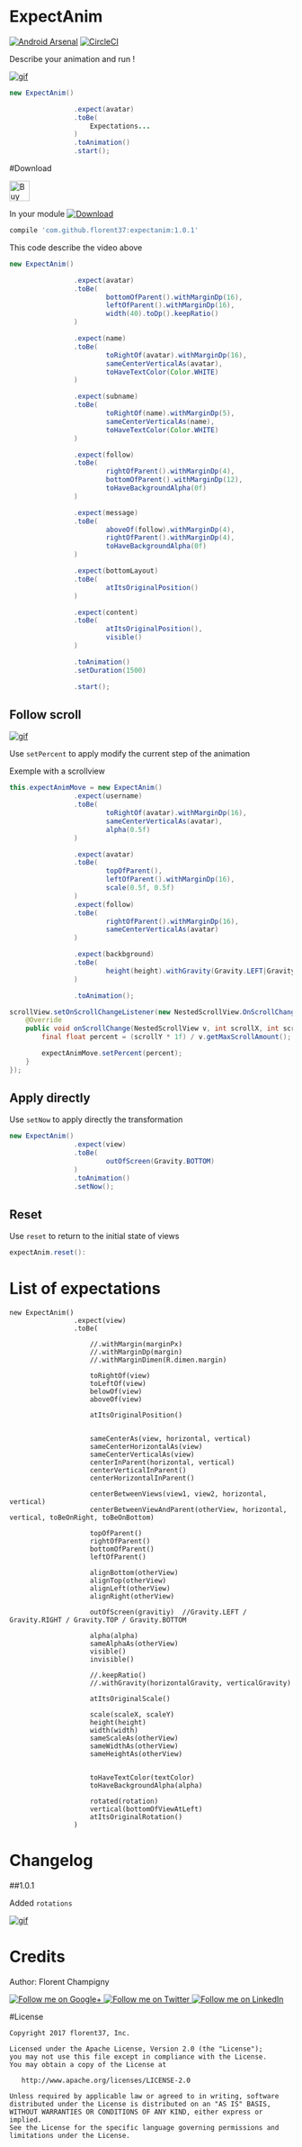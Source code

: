 # ExpectAnim

[![Android Arsenal](https://img.shields.io/badge/Android%20Arsenal-ExpectAnim-brightgreen.svg?style=flat)](https://android-arsenal.com/details/1/5335)
[![CircleCI](https://circleci.com/gh/florent37/ExpectAnim/tree/master.svg?style=svg)](https://circleci.com/gh/florent37/ExpectAnim/tree/master)

Describe your animation and run !

[![gif](https://raw.githubusercontent.com/florent37/ExpectAnim/master/media/sample.gif)](https://github.com/florent37/ExpectAnim)

```java
new ExpectAnim()

                .expect(avatar)
                .toBe(
                    Expectations...
                )
                .toAnimation()
                .start();
```

#Download

<a href='https://ko-fi.com/A160LCC' target='_blank'><img height='36' style='border:0px;height:36px;' src='https://az743702.vo.msecnd.net/cdn/kofi1.png?v=0' border='0' alt='Buy Me a Coffee at ko-fi.com' /></a>

In your module [![Download](https://api.bintray.com/packages/florent37/maven/ExpectAnim/images/download.svg)](https://bintray.com/florent37/maven/ExpectAnim/_latestVersion)
```groovy
compile 'com.github.florent37:expectanim:1.0.1'
```

This code describe the video above

```java
new ExpectAnim()

                .expect(avatar)
                .toBe(
                        bottomOfParent().withMarginDp(16),
                        leftOfParent().withMarginDp(16),
                        width(40).toDp().keepRatio()
                )

                .expect(name)
                .toBe(
                        toRightOf(avatar).withMarginDp(16),
                        sameCenterVerticalAs(avatar),
                        toHaveTextColor(Color.WHITE)
                )

                .expect(subname)
                .toBe(
                        toRightOf(name).withMarginDp(5),
                        sameCenterVerticalAs(name),
                        toHaveTextColor(Color.WHITE)
                )

                .expect(follow)
                .toBe(
                        rightOfParent().withMarginDp(4),
                        bottomOfParent().withMarginDp(12),
                        toHaveBackgroundAlpha(0f)
                )

                .expect(message)
                .toBe(
                        aboveOf(follow).withMarginDp(4),
                        rightOfParent().withMarginDp(4),
                        toHaveBackgroundAlpha(0f)
                )

                .expect(bottomLayout)
                .toBe(
                        atItsOriginalPosition()
                )

                .expect(content)
                .toBe(
                        atItsOriginalPosition(),
                        visible()
                )

                .toAnimation()
                .setDuration(1500)

                .start();
```

## Follow scroll

[![gif](https://raw.githubusercontent.com/florent37/ExpectAnim/master/media/scroll.gif)](https://github.com/florent37/ExpectAnim)

Use `setPercent` to apply modify the current step of the animation

Exemple with a scrollview

```java
this.expectAnimMove = new ExpectAnim()
                .expect(username)
                .toBe(
                        toRightOf(avatar).withMarginDp(16),
                        sameCenterVerticalAs(avatar),
                        alpha(0.5f)
                )

                .expect(avatar)
                .toBe(
                        topOfParent(),
                        leftOfParent().withMarginDp(16),
                        scale(0.5f, 0.5f)
                )
                .expect(follow)
                .toBe(
                        rightOfParent().withMarginDp(16),
                        sameCenterVerticalAs(avatar)
                )

                .expect(backbground)
                .toBe(
                        height(height).withGravity(Gravity.LEFT|Gravity.START, Gravity.TOP)
                )

                .toAnimation();

scrollView.setOnScrollChangeListener(new NestedScrollView.OnScrollChangeListener() {
    @Override
    public void onScrollChange(NestedScrollView v, int scrollX, int scrollY, int oldScrollX, int oldScrollY) {
        final float percent = (scrollY * 1f) / v.getMaxScrollAmount();

        expectAnimMove.setPercent(percent);
    }
});
```

## Apply directly

Use `setNow` to apply directly the transformation

```java
new ExpectAnim()
                .expect(view)
                .toBe(
                        outOfScreen(Gravity.BOTTOM)
                )
                .toAnimation()
                .setNow();
```

## Reset

Use `reset` to return to the initial state of views

```java
expectAnim.reset():
```

# List of expectations

```
new ExpectAnim()
                .expect(view)
                .toBe(

                    //.withMargin(marginPx)
                    //.withMarginDp(margin)
                    //.withMarginDimen(R.dimen.margin)

                    toRightOf(view)
                    toLeftOf(view)
                    belowOf(view)
                    aboveOf(view)

                    atItsOriginalPosition()


                    sameCenterAs(view, horizontal, vertical)
                    sameCenterHorizontalAs(view)
                    sameCenterVerticalAs(view)
                    centerInParent(horizontal, vertical)
                    centerVerticalInParent()
                    centerHorizontalInParent()

                    centerBetweenViews(view1, view2, horizontal, vertical)
                    centerBetweenViewAndParent(otherView, horizontal, vertical, toBeOnRight, toBeOnBottom)

                    topOfParent()
                    rightOfParent()
                    bottomOfParent()
                    leftOfParent()

                    alignBottom(otherView)
                    alignTop(otherView)
                    alignLeft(otherView)
                    alignRight(otherView)

                    outOfScreen(gravitiy)  //Gravity.LEFT / Gravity.RIGHT / Gravity.TOP / Gravity.BOTTOM

                    alpha(alpha)
                    sameAlphaAs(otherView)
                    visible()
                    invisible()

                    //.keepRatio()
                    //.withGravity(horizontalGravity, verticalGravity)

                    atItsOriginalScale()

                    scale(scaleX, scaleY)
                    height(height)
                    width(width)
                    sameScaleAs(otherView)
                    sameWidthAs(otherView)
                    sameHeightAs(otherView)


                    toHaveTextColor(textColor)
                    toHaveBackgroundAlpha(alpha)

                    rotated(rotation)
                    vertical(bottomOfViewAtLeft)
                    atItsOriginalRotation()
                )

````

# Changelog

##1.0.1

Added `rotations`

[![gif](https://raw.githubusercontent.com/florent37/ExpectAnim/master/media/rotations.gif)](https://github.com/florent37/ExpectAnim)

# Credits

Author: Florent Champigny

<a href="https://plus.google.com/+florentchampigny">
  <img alt="Follow me on Google+"
       src="https://raw.githubusercontent.com/florent37/DaVinci/master/mobile/src/main/res/drawable-hdpi/gplus.png" />
</a>
<a href="https://twitter.com/florent_champ">
  <img alt="Follow me on Twitter"
       src="https://raw.githubusercontent.com/florent37/DaVinci/master/mobile/src/main/res/drawable-hdpi/twitter.png" />
</a>
<a href="https://fr.linkedin.com/in/florentchampigny">
  <img alt="Follow me on LinkedIn"
       src="https://raw.githubusercontent.com/florent37/DaVinci/master/mobile/src/main/res/drawable-hdpi/linkedin.png" />
</a>

#License

    Copyright 2017 florent37, Inc.

    Licensed under the Apache License, Version 2.0 (the "License");
    you may not use this file except in compliance with the License.
    You may obtain a copy of the License at

       http://www.apache.org/licenses/LICENSE-2.0

    Unless required by applicable law or agreed to in writing, software
    distributed under the License is distributed on an "AS IS" BASIS,
    WITHOUT WARRANTIES OR CONDITIONS OF ANY KIND, either express or implied.
    See the License for the specific language governing permissions and
    limitations under the License.
